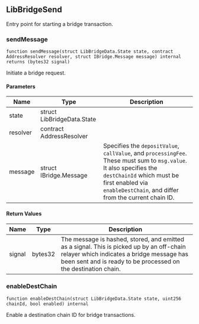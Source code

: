 ## LibBridgeSend

Entry point for starting a bridge transaction.

### sendMessage

```solidity
function sendMessage(struct LibBridgeData.State state, contract AddressResolver resolver, struct IBridge.Message message) internal returns (bytes32 signal)
```

Initiate a bridge request.

#### Parameters

| Name | Type | Description |
| ---- | ---- | ----------- |
| state | struct LibBridgeData.State |  |
| resolver | contract AddressResolver |  |
| message | struct IBridge.Message | Specifies the `depositValue`, `callValue`, and `processingFee`. These must sum to `msg.value`. It also specifies the `destChainId` which must be first enabled via `enableDestChain`, and differ from the current chain ID. |

#### Return Values

| Name | Type | Description |
| ---- | ---- | ----------- |
| signal | bytes32 | The message is hashed, stored, and emitted as a signal. This is picked up by an off-chain relayer which indicates a bridge message has been sent and is ready to be processed on the destination chain. |

### enableDestChain

```solidity
function enableDestChain(struct LibBridgeData.State state, uint256 chainId, bool enabled) internal
```

Enable a destination chain ID for bridge transactions.

